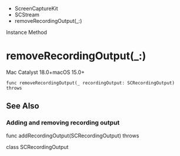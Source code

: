 

- ScreenCaptureKit
- SCStream
-  removeRecordingOutput(\_:) 

Instance Method

# removeRecordingOutput(\_:)

Mac Catalyst 18.0+macOS 15.0+

``` source
func removeRecordingOutput(_ recordingOutput: SCRecordingOutput) throws
```

## See Also

### Adding and removing recording output

func addRecordingOutput(SCRecordingOutput) throws

class SCRecordingOutput

